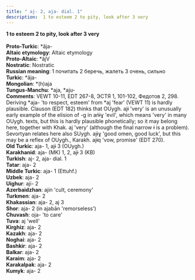 ```yaml
---
title: " aj- 2, aja- dial. 1"
description:  1 to esteem 2 to pity, look after 3 very
---
```

<p data-pagefind-weight="0.5">
<strong> 1 to esteem 2 to pity, look after 3 very</strong><br><br>
<strong>Proto-Turkic</strong>:  *ăja-<br>
<strong>Altaic etymology</strong>:  Altaic etymology<br>
<strong> Proto-Altaic</strong>:  *ăjV<br>
<strong>Nostratic</strong>:  Nostratic<br>
<strong>Russian meaning</strong>:  1 почитать 2 беречь, жалеть 3 очень, сильно<br>
<strong>Turkic</strong>:  *ăja-<br>
<strong>Mongolian</strong>:  *(h)aja<br>
<strong>Tungus-Manchu</strong>:  *aja, *aju-<br>
<strong>Comments</strong>:  VEWT 10-11, EDT 267-8, ЭСТЯ 1, 101-102, Федотов 2, 298. Deriving *aja- 'to respect, esteem' from *aj 'fear' (VEWT 11) is hardly plausible. Clauson (EDT 182) thinks that OUygh. ajɨ 'very' is an unusually early example of the elision of -g in ańɨɣ 'evil', which means 'very' in many OUygh. texts, but this is hardly plausible phonetically; so it may belong here, together with Khak. aj 'very' (although the final narrow ɨ is a problem). Sevortyan relates here also SUygh. ajɨɣ 'good omen, good luck', but this may be a reflex of OUygh., Karakh. ajɨq 'vow, promise' (EDT 270).<br>
<strong>Old Turkic</strong>:  aja- 1, ajɨ 3 (OUygh.)<br>
<strong>Karakhanid</strong>:  aja- (MK) 1, 2, ajɨ 3 (KB)<br>
<strong>Turkish</strong>:  aj- 2, aja- dial. 1<br>
<strong>Tatar</strong>:  aja- 2<br>
<strong>Middle Turkic</strong>:  aja- 1 (Ettuhf.)<br>
<strong>Uzbek</strong>:  aja- 2<br>
<strong>Uighur</strong>:  aji- 2<br>
<strong>Azerbaidzhan</strong>:  ajin 'cult, ceremony'<br>
<strong>Turkmen</strong>:  aja- 2<br>
<strong>Khakassian</strong>:  aja- 2, aj 3<br>
<strong>Shor</strong>:  aja- 2 (in ajabān 'remorseless')<br>
<strong>Chuvash</strong>:  oja- 'to care'<br>
<strong>Tuva</strong>:  aj 'well'<br>
<strong>Kirghiz</strong>:  aja- 2<br>
<strong>Kazakh</strong>:  aja- 2<br>
<strong>Noghai</strong>:  aja- 2<br>
<strong>Bashkir</strong>:  aja- 2<br>
<strong>Balkar</strong>:  aja- 2<br>
<strong>Karaim</strong>:  aja- 2<br>
<strong>Karakalpak</strong>:  aja- 2<br>
<strong>Kumyk</strong>:  aja- 2<br>

</p>
